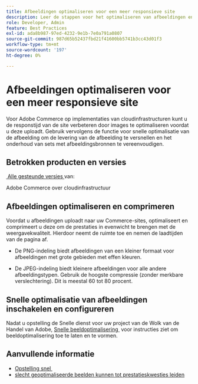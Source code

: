 ```yaml
---
title: Afbeeldingen optimaliseren voor een meer responsieve site
description: Leer de stappen voor het optimaliseren van afbeeldingen en het gebruik van Fastly voor het optimaliseren van de responstijd op uw Adobe Commerce-sites.
role: Developer, Admin
feature: Best Practices
exl-id: ada8b987-97ed-4232-9e1b-7e0a791a0807
source-git-commit: 987d65b52437fbd21f41600bb5741b3cc43d01f3
workflow-type: tm+mt
source-wordcount: '197'
ht-degree: 0%

---
```


# Afbeeldingen optimaliseren voor een meer responsieve site

Voor Adobe Commerce op implementaties van cloudinfrastructuren kunt u de responstijd van de site verbeteren door images te optimaliseren voordat u deze uploadt. Gebruik vervolgens de functie voor snelle optimalisatie van de afbeelding om de levering van de afbeelding te versnellen en het onderhoud van sets met afbeeldingsbronnen te vereenvoudigen.

## Betrokken producten en versies

[&#x200B; Alle gesteunde versies &#x200B;](../../../release/versions.md) van:

Adobe Commerce over cloudinfrastructuur


## Afbeeldingen optimaliseren en comprimeren

Voordat u afbeeldingen uploadt naar uw Commerce-sites, optimaliseert en comprimeert u deze om de prestaties in evenwicht te brengen met de weergavekwaliteit. Hierdoor neemt de ruimte toe en nemen de laadtijden van de pagina af.

- De PNG-indeling biedt afbeeldingen van een kleiner formaat voor afbeeldingen met grote gebieden met effen kleuren.

- De JPEG-indeling biedt kleinere afbeeldingen voor alle andere afbeeldingstypen. Gebruik de hoogste compressie (zonder merkbare verslechtering). Dit is meestal 60 tot 80 procent.

## Snelle optimalisatie van afbeeldingen inschakelen en configureren

Nadat u opstelling de Snelle dienst voor uw project van de Wolk van de Handel van Adobe, [&#x200B; Snelle beeldoptimalisering &#x200B;](https://experienceleague.adobe.com/nl/docs/commerce-cloud-service/user-guide/cdn/fastly-image-optimization) voor instructies ziet om beeldoptimalisering toe te laten en te vormen.

## Aanvullende informatie

- [&#x200B; Opstelling snel &#x200B;](https://experienceleague.adobe.com/nl/docs/commerce-cloud-service/user-guide/cdn/setup-fastly/fastly-configuration)
- [&#x200B; slecht geoptimaliseerde beelden kunnen tot prestatieskwesties leiden &#x200B;](https://experienceleague.adobe.com/docs/commerce-knowledge-base/kb/troubleshooting/miscellaneous/file-storage-low-specific-page-loads-are-slow.html?lang=nl-NL)
